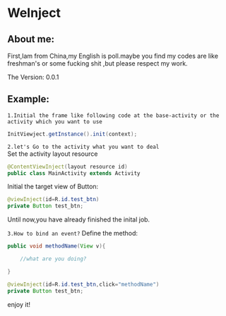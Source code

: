 WeInject
========
About me:
---
  First,Iam from China,my English is poll.maybe you find my codes are like freshman's or some fucking shit
,but please respect my work.

The Version:
0.0.1

Example:
----
`1.Initial the frame like following code at the base-activity or the activity which you want to use`
```Java
InitViewject.getInstance().init(context);
```
`2.let's Go to the activity what you want to deal`<br>
Set the activity layout resource<br>
```Java
@ContentViewInject(layout resource id)
public class MainActivity extends Activity
```
Initial the target view of Button:
```Java
@viewInject(id=R.id.test_btn)
private Button test_btn;
```
Until now,you have already finished the inital job.  

`3.How to bind an event?`
Define the method:
```Java
public void methodName(View v){

    //what are you doing?

}

@viewInject(id=R.id.test_btn,click="methodName")
private Button test_btn;
```

enjoy it!
